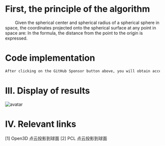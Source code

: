 #  First, the principle of the algorithm 

    Given the spherical center and spherical radius of a spherical sphere in space, the coordinates projected onto the spherical surface at any point in space are: In the formula, the distance from the point to the origin is expressed.  

#  Code implementation 

  ```python  
After clicking on the GitHub Sponsor button above, you will obtain access permissions to my private code repository ( https://github.com/slowlon/my_code_bar ) to view this blog code. By searching the code number of this blog, you can find the code you need, code number is: 2024020309574554271
  ```  
#  III. Display of results 

 ![avatar]( f7540f29beb0483c80a7450fc9117445.png) 

#  IV. Relevant links 

 [1] Open3D 点云投影到球面 [2] PCL 点云投影到球面 


